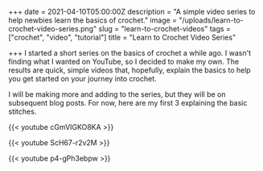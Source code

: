 
+++
date = 2021-04-10T05:00:00Z
description = "A simple video series to help newbies learn the basics of crochet."
image = "/uploads/learn-to-crochet-video-series.png"
slug = "learn-to-crochet-videos"
tags = ["crochet", "video", "tutorial"]
title = "Learn to Crochet Video Series"

+++
I started a short series on the basics of crochet a while ago. I wasn't finding what I wanted on YouTube, so I decided to make my own. The results are quick, simple videos that, hopefully, explain the basics to help you get started on your journey into crochet.

I will be making more and adding to the series, but they will be on subsequent blog posts. For now, here are my first 3 explaining the basic stitches.

{{< youtube cGmVIGKO8KA >}}

{{< youtube ScH67-r2v2M >}}

{{< youtube p4-gPh3ebpw >}}
